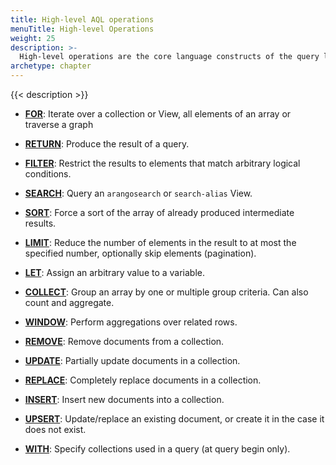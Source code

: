 ```yaml
---
title: High-level AQL operations
menuTitle: High-level Operations
weight: 25
description: >-
  High-level operations are the core language constructs of the query language
archetype: chapter
---
```

{{< description >}}

- [**FOR**](for.md):
  Iterate over a collection or View, all elements of an array or traverse a graph

- [**RETURN**](return.md):
  Produce the result of a query.

- [**FILTER**](filter.md):
  Restrict the results to elements that match arbitrary logical conditions.

- [**SEARCH**](search.md):
  Query an `arangosearch` or `search-alias` View.

- [**SORT**](sort.md):
  Force a sort of the array of already produced intermediate results.

- [**LIMIT**](limit.md):
  Reduce the number of elements in the result to at most the specified number,
  optionally skip elements (pagination).

- [**LET**](let.md):
  Assign an arbitrary value to a variable.

- [**COLLECT**](collect.md):
  Group an array by one or multiple group criteria. Can also count and aggregate.

- [**WINDOW**](window.md):
  Perform aggregations over related rows.

- [**REMOVE**](remove.md):
  Remove documents from a collection.

- [**UPDATE**](update.md):
  Partially update documents in a collection.

- [**REPLACE**](replace.md):
  Completely replace documents in a collection.

- [**INSERT**](insert.md):
  Insert new documents into a collection.

- [**UPSERT**](upsert.md):
  Update/replace an existing document, or create it in the case it does not exist.

- [**WITH**](with.md):
  Specify collections used in a query (at query begin only).
